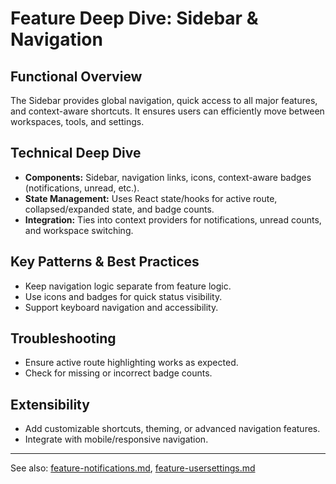 # Feature Deep Dive: Sidebar & Navigation

## Functional Overview
The Sidebar provides global navigation, quick access to all major features, and context-aware shortcuts. It ensures users can efficiently move between workspaces, tools, and settings.

## Technical Deep Dive
- **Components:** Sidebar, navigation links, icons, context-aware badges (notifications, unread, etc.).
- **State Management:** Uses React state/hooks for active route, collapsed/expanded state, and badge counts.
- **Integration:** Ties into context providers for notifications, unread counts, and workspace switching.

## Key Patterns & Best Practices
- Keep navigation logic separate from feature logic.
- Use icons and badges for quick status visibility.
- Support keyboard navigation and accessibility.

## Troubleshooting
- Ensure active route highlighting works as expected.
- Check for missing or incorrect badge counts.

## Extensibility
- Add customizable shortcuts, theming, or advanced navigation features.
- Integrate with mobile/responsive navigation.

---

See also: [feature-notifications.md](feature-notifications.md), [feature-usersettings.md](feature-usersettings.md)
